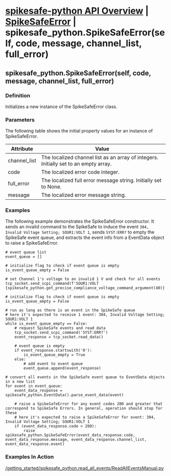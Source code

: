 # [spikesafe-python API Overview](/spikesafe_python_lib_docs/README.md) | [SpikeSafeError](/spikesafe_python_lib_docs/SpikeSafeError/README.md) | spikesafe_python.SpikeSafeError(self, code, message, channel_list, full_error)

## spikesafe_python.SpikeSafeError(self, code, message, channel_list, full_error)

### Definition
Initializes a new instance of the SpikeSafeError class.

### Parameters

The following table shows the initial property values for an instance of SpikeSafeError.

| Attribute | Value |
| - | - |
| channel_list | The localized channel list as an array of integers. Initially set to an empty array. | 
| code | The localized error code integer. |
| full_error  | The localized full error message string. Initially set to None. |
| message | The localized error message string. |

### Examples
The following example demonstrates the SpikeSafeError constructor. It sends an invalid command to the SpikeSafe to induce the event `304, Invalid Voltage Setting; SOUR1:VOLT 1`, sends `SYST:ERR?` to empty the SpikeSafe event queue, and extracts the event info from a EventData object to raise a SpikeSafeError.
```
# event queue list
event_queue = []

# initialize flag to check if event queue is empty 
is_event_queue_empty = False                                                                                                                      

# set Channel 1's voltage to an invalid 1 V and check for all events
tcp_socket.send_scpi_command(f'SOUR1:VOLT {spikesafe_python.get_precise_compliance_voltage_command_argument(40)}')

# initialize flag to check if event queue is empty 
is_event_queue_empty = False                                                                                                                      

# run as long as there is an event in the SpikeSafe queue
# here it's expected to receive 1 event: 304, Invalid Voltage Setting; SOUR1:VOLT 1
while is_event_queue_empty == False:
    # request SpikeSafe events and read data 
    tcp_socket.send_scpi_command('SYST:ERR?')                                        
    event_response = tcp_socket.read_data()

    # event queue is empty
    if event_response.startswith('0'):
        is_event_queue_empty = True
    else:
        # add event to event queue
        event_queue.append(event_response)

# convert all events in the SpikeSafe event queue to EventData objects in a new list
for event in event_queue:
    event_data_response = spikesafe_python.EventData().parse_event_data(event)

    # raise a SpikeSafeError for any event codes 200 and greater that correspond to SpikeSafe Errors. In general, operation should stop for these
    # here it's expected to raise a SpikeSafeError for event: 304, Invalid Voltage Setting; SOUR1:VOLT 1
    if (event_data_response.code > 200):
        raise spikesafe_python.SpikeSafeError(event_data_response.code, event_data_response.message, event_data_response.channel_list, event_data_response.event)
```

### Examples In Action
[/getting_started/spikesafe_python.read_all_events/ReadAllEventsManual.py](/getting_started/spikesafe_python.read_all_events/ReadAllEventsManual.py)